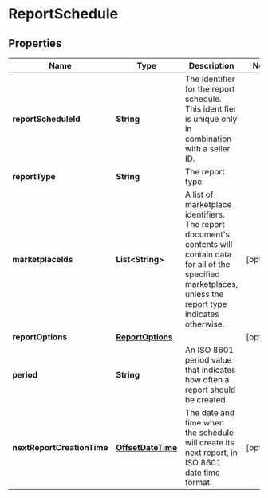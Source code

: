
# ReportSchedule

## Properties
Name | Type | Description | Notes
------------ | ------------- | ------------- | -------------
**reportScheduleId** | **String** | The identifier for the report schedule. This identifier is unique only in combination with a seller ID. | 
**reportType** | **String** | The report type. | 
**marketplaceIds** | **List&lt;String&gt;** | A list of marketplace identifiers. The report document&#39;s contents will contain data for all of the specified marketplaces, unless the report type indicates otherwise. |  [optional]
**reportOptions** | [**ReportOptions**](ReportOptions.md) |  |  [optional]
**period** | **String** | An ISO 8601 period value that indicates how often a report should be created. | 
**nextReportCreationTime** | [**OffsetDateTime**](OffsetDateTime.md) | The date and time when the schedule will create its next report, in ISO 8601 date time format. |  [optional]



